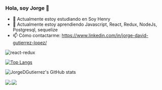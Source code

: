 ### Hola, soy Jorge 👋

    

- 🔭 Actualmente estoy estudiando en Soy Henry
- 🌱 Actualmente estoy aprendiendo Javascript, React, Redux, NodeJs, Postgresql, sequelize                    
- 📫 Cómo contactarme: https://www.linkedin.com/in/jorge-david-gutierrez-lopez/



![react-redux](https://user-images.githubusercontent.com/83549945/128263708-8a2faa4e-9f2a-4e0a-b7a8-d4151a93339f.jpg)

[![Top Langs](https://github-readme-stats.vercel.app/api/top-langs/?username=JorgeDGutierrez&theme=dark&layout=compact)](https://github.com/JorgeDGutierrez/github-readme-stats)


![JorgeDGutierrez's GitHub stats](https://github-readme-stats.vercel.app/api?username=JorgeDGutierrez&theme=dark&show_icons=true)

<a href="https://github.com/JorgeDGutierrez/github-readme-stats">
  <img align="center" src="https://github-readme-stats.vercel.app/api/pin/?username=JorgeDGutierrez&repo=github-readme-stats" />
</a>
<a href="https://github.com/JorgeDGutierrez/convoychat">
  <img align="center" src="https://github-readme-stats.vercel.app/api/pin/?username=JorgeDGutierrez&repo=convoychat" />
</a>


